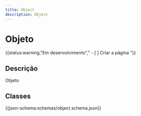 ```yaml
---
title: Object
description: Object
---
```


# Objeto

{{status:warning,"Em desenvolvimento","
    - [ ] Criar a página
"}}

## Descrição

Objeto

## Classes

{{json-schema:schemas/object.schema.json}}
